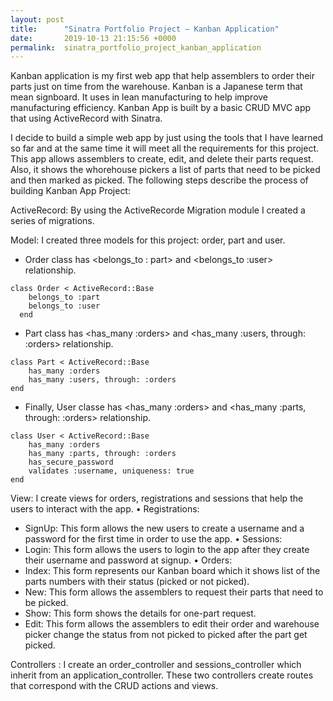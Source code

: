 ```yaml
---
layout: post
title:      "Sinatra Portfolio Project – Kanban Application"
date:       2019-10-13 21:15:56 +0000
permalink:  sinatra_portfolio_project_kanban_application
---
```



Kanban application is my first web app that help assemblers to order their parts just on time from the warehouse. Kanban is a Japanese term that mean signboard. It uses in lean manufacturing to help improve manufacturing efficiency. Kanban App is built by a basic CRUD MVC app that using ActiveRecord with Sinatra. 

I decide to build a simple web app by just using the tools that I have learned so far and at the same time it will meet all the requirements for this project. This app allows assemblers to create, edit, and delete their parts request. Also, it shows the whorehouse pickers a list of parts that need to be picked and then marked as picked. 
The following steps describe the process of building Kanban App Project: 

ActiveRecord: 
By using the ActiveRecorde Migration module I created a series of migrations. 

Model:
I created three models for this project: order, part and user. 
-	Order class has <belongs_to : part> and <belongs_to :user> relationship. 
```
class Order < ActiveRecord::Base
    belongs_to :part
    belongs_to :user
  end
```
-	Part class has <has_many :orders> and <has_many :users, through: :orders> relationship. 
```
class Part < ActiveRecord::Base
    has_many :orders
    has_many :users, through: :orders
end
```
-	Finally, User classe has   <has_many :orders> and <has_many :parts, through: :orders> relationship.
```
class User < ActiveRecord::Base
    has_many :orders
    has_many :parts, through: :orders
    has_secure_password
    validates :username, uniqueness: true
end
```

View: 
I create views for orders, registrations and sessions that help the users to interact with the app.
•	Registrations:
-	SignUp: This form allows the new users to create a username and a password for the first time in order to use the app.
•	Sessions:
-	Login: This form allows the users to login to the app after they create their username and password at signup. 
•	Orders: 
-	Index: This form represents our Kanban board which it shows list of the parts numbers with their status (picked or not picked).
-	New: This form allows the assemblers to request their parts that need to be picked.
-	Show: This form shows the details for one-part request.
-	Edit: This form allows the assemblers to edit their order and warehouse picker change the status from not picked to picked after the part get picked. 

Controllers :
I create an order_controller and sessions_controller which inherit from an application_controller. These two controllers create routes that correspond with the CRUD actions and views.

